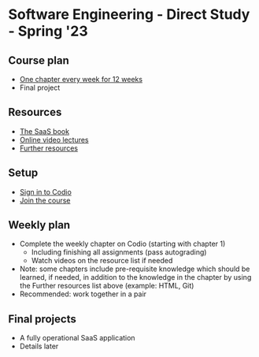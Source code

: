 # Software Engineering - Direct Study - Spring '23

## Course plan

* [One chapter every week for 12 weeks](http://www.saasbook.info/about/table-of-contents)
* Final project

## Resources

* [The SaaS book](https://drive.google.com/open?id=19dqWms9qUQ2Bi8JfsBhC5Q6zDeJd0s5o)
* [Online video lectures](http://www.saasbook.info/videos)
* [Further resources](http://www.saasbook.info/students)

## Setup

* [Sign in to Codio](https://codio.com)
* [Join the course](https://codio.com/p/signup?courseToken=signal-avalon)

## Weekly plan

* Complete the weekly chapter on Codio (starting with chapter 1)
  * Including finishing all assignments (pass autograding)
  * Watch videos on the resource list if needed
* Note: some chapters include pre-requisite knowledge which should be learned, if needed, in addition to the knowledge in the chapter by using the Further resources list above (example: HTML, Git)
* Recommended: work together in a pair

## Final projects

* A fully operational SaaS application
* Details later

